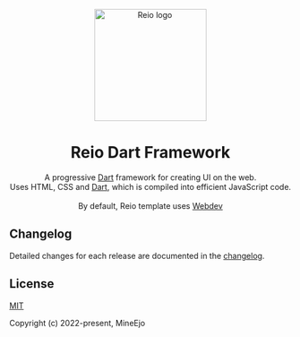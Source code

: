 <p align="center">
    <img width="200" src="https://raw.githubusercontent.com/MineEjo/reiodart/master/assets/reio.png" alt="Reio logo">
</p>

<h1 align="center">Reio Dart Framework</h1>

<p align="center">
    A progressive <a href="https://dart.dev/">Dart</a> framework for creating UI on the web. <br>
    Uses HTML, CSS and <a href="https://dart.dev/">Dart</a>, which is compiled into efficient JavaScript code.
    <br><br>
    By default, Reio template uses <a href="https://web.dev/">Webdev</a>
</p>

## Changelog

Detailed changes for each release are documented in
the [changelog](https://pub.dev/packages/reio/changelog).

## License

[MIT](https://opensource.org/licenses/MIT)

Copyright (c) 2022-present, MineEjo
